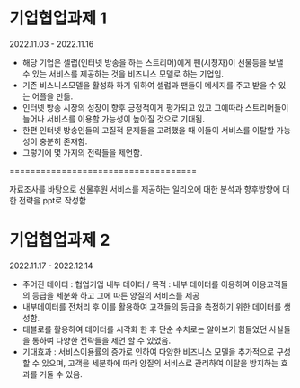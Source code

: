 # 기업협업과제 1

2022.11.03 - 2022.11.16
- 해당 기업은 셀럽(인터넷 방송을 하는 스트리머)에게 팬(시청자)이 선물등을 보낼 수 있는 서비스를 제공하는 것을 비즈니스 모델로 하는 기업임.
- 기존 비스니스모델을 활성화 하기 위하여 셀럽과 팬들이 메세지를 주고 받을 수 있는 어플을 만듦.
- 인터넷 방송 시장의 성장이 향후 긍정적이게 평가되고 있고 그에따라 스트리머들이 늘어나 서비스를 이용할 가능성이 높아질 것으로 기대됨.
- 한편 인터넷 방송인들의 고질적 문제들을 고려했을 때 이들이 서비스를 이탈할 가능성이 충분히 존재함.
- 그렇기에 몇 가지의 전략들을 제언함.

====================================

자료조사를 바탕으로 선물후원 서비스를 제공하는 일리오에 대한 분석과 향후방향에 대한 전략을 ppt로 작성함


# 기업협업과제 2

2022.11.17 - 2022.12.14
- 주어진 데이터 : 협업기업 내부 데이터 / 목적 : 내부 데이터를 이용하여 이용고객들의 등급을 세분화 하고 그에 따른 양질의 서비스를 제공
- 내부데이터를 전처리 후 이를 활용하여 고객들의 등급을 측정하기 위한 데이터를 생성함.
- 태블로를 활용하여 데이터를 시각화 한 후 단순 수치로는 알아보기 힘들었던 사실들을 통하여 다양한 전략들을 제언 할 수 있었음.
- 기대효과 : 서비스이용률의 증가로 인하여 다양한 비즈니스 모델을 추가적으로 구성 할 수 있으며, 고객을 세분화에 따라 양질의 서비스로 관리하여
이탈을 방지하는 효과를 거둘 수 있음.
